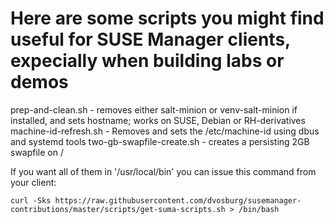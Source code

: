 # Here are some scripts you might find useful for SUSE Manager clients, expecially when building labs or demos

prep-and-clean.sh   - removes either salt-minion or venv-salt-minion if installed, and sets hostname; works on SUSE, Debian or RH-derivatives
machine-id-refresh.sh  - Removes and sets the /etc/machine-id using dbus and systemd tools
two-gb-swapfile-create.sh  - creates a persisting 2GB swapfile on /

If you want all of them in '/usr/local/bin' you can issue this command from your client:

```
curl -Sks https://raw.githubusercontent.com/dvosburg/susemanager-contributions/master/scripts/get-suma-scripts.sh > /bin/bash
```

